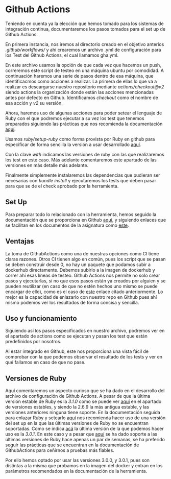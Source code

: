 # Github Actions

Teniendo en cuenta ya la elección que hemos tomado para los sistemas de integración continua, documentaremos los pasos tomados para el set up de Github Actions.

En primera instancia, nos iremos al directorio creado en el objetivo anterios *.github/workflows/* y ahí crearemos un archivo .yml de configuración para los Test del Github Actions, el cual llamamos gha.yml.

En este archivo usamos la opción de que cada vez que hacemos un push, correremos este script de testeo en una máquina ubuntu por comodidad. A continuación haremos una serie de pasos dentro de esa máquina, que identificacmos como acciones a realizar. La primera de ellas lo que va a realizar es descargarse nuestro repositorio mediante *actions/checkout@v2* siendo actions la organización donde están las acciones mencionadas antes por defecto en Github. Identificamos *checkout* como el nombre de esa acción y *v2* su versión.

Ahora, haremos uso de algunas acciones para poder setear el lenguaje de Ruby con el que podremos ejecutar a su vez los test que tenemos preparados siguiendo las prácticas que nos recomienda la documentación [aquí](https://docs.github.com/es/actions/automating-builds-and-tests/building-and-testing-ruby).

Usamos *ruby/setup-ruby* como forma provista por Ruby en github para especificar de forma sencilla la versión a usar desarrollado [aquí](https://github.com/ruby/setup-ruby). 

Con la clave *with* indicamos las versiones de ruby con las que realizaremos los test en este caso. Más adelante comentaremos este apartado de las versiones en más detalle más adelante.

Finalmente simplemente instalaremos las dependencias que pudieran ser necesarias con *bundle install* y ejecutaremos los tests que deben pasar para que se de el check aprobado por la herramienta.

## Set Up

Para preparar todo lo relacionado con la herramienta, hemos seguido la documentación que se proporciona en Github [aquí](https://docs.github.com/en/actions), y siguiendo enlaces que se facilitan en los documentos de la asignatura como [este](https://github.com/features/actions).

## Ventajas

La toma de GithubActions como una de nuestras opciones como CI tiene claras razones. Otros CI tienen algo en común, pues los script que se pasan se deben construir desde 0, no hay un paquete que podamos subir a dockerhub directamente. Debemos subirlo a la imagen de dockerhub y correr ahí esas líneas de testeo. Github Actions nos permite no solo crear pasos y ejecutarlas, si no que esos pasos están ya creados por alguien y se pueden reutilizar (en caso de que no estén hechos uno mismo se puede encargar de ello), como es el caso de [este](https://github.com/ruby/setup-ruby) enlace citado anteriormente. Lo mejor es la capacidad de enlazarlo con nuestro repo en Github pues ahí mismo podemos ver los resultados de forma concisa y sencilla.

## Uso y funcionamiento

Siguiendo así los pasos especificados en nuestro archivo, podremos ver en el apartado de actions como se ejecutan y pasan los test que están predefinidos por nosotros.

Al estar integrado en Github, este nos proporciona una vista fácil de comprobar con la que podemos observar el resultado de los tests y ver en qué fallamos en caso de que no pase.

## Versiones de Ruby

Aquí comentaremos un aspecto curioso que se ha dado en el desarrollo del archivo de configuración de Github Actions. A pesar de que la última versión estable de Ruby es la *3.1.0* como se puede ver [aquí](https://www.ruby-lang.org/es/downloads/) en el apartado de versiones estables, y siendo la 2.6.9 la más antigua estable, y las versiones anteriores ninguna tiene soporte. En la documentación seguida para enlazar Ruby y setearlo [aquí](https://docs.github.com/es/actions/automating-builds-and-tests/building-and-testing-ruby) nos recomienda hacer uso de una versión del set up en la que las últimas versiones de Ruby no se encuentran soportadas. Como se indica [acá](docs/img/rubyvError.png) la última versión de la que podemos hacer uso es la *3.0.1*. En este caso y a pesar que [aquí](https://github.com/ruby/setup-ruby) se ha dado soporte a las últimas versiones de Ruby hace apenas un par de semanas, se ha preferido seguir las prácticas que se encuentran en la documentación de GithubActions para ceñirnos a pruebas más fiables.

Por ello hemos optado por usar las versiones 3.0.0, y 3.0.1, pues son distintas a la misma que probamos en la imagen del docker y entran en los parámetros recomendados en la documentación de la herramienta.